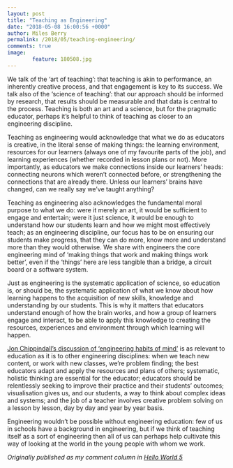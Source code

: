 ```yaml
---
layout: post
title: "Teaching as Engineering"
date: "2018-05-08 16:00:56 +0000"
author: Miles Berry
permalink: /2018/05/teaching-engineering/
comments: true
image:
        feature: 180508.jpg
---
```


We talk of the ‘art of teaching’: that teaching is akin to performance, an inherently creative process, and that engagement is key to its success. We talk also of the ‘science of teaching’: that our approach should be informed by research, that results should be measurable and that data is central to the process. Teaching is both an art and a science, but for the pragmatic educator, perhaps it’s helpful to think of teaching as closer to an engineering discipline.

Teaching as engineering would acknowledge that what we do as educators is creative, in the literal sense of making things: the learning environment, resources for our learners (always one of my favourite parts of the job), and learning experiences (whether recorded in lesson plans or not). More importantly, as educators we make connections inside our learners’ heads: connecting neurons which weren’t connected before, or strengthening the connections that are already there. Unless our learners’ brains have changed, can we really say we’ve taught anything?

Teaching as engineering also acknowledges the fundamental moral purpose to what we do: were it merely an art, it would be sufficient to engage and entertain; were it just science, it would be enough to understand how our students learn and how we might most effectively teach; as an engineering discipline, our focus has to be on ensuring our students make progress, that they can do more, know more and understand more than they would otherwise. We share with engineers the core engineering mind of ‘making things that work and making things work better’, even if the ‘things’ here are less tangible than a bridge, a circuit board or a software system.

Just as engineering is the systematic application of science, so education is, or should be, the systematic application of what we know about how learning happens to the acquisition of new skills, knowledge and understanding by our students. This is why it matters that educators understand enough of how the brain works, and how a group of learners engage and interact, to be able to apply this knowledge to creating the resources, experiences and environment through which learning will happen.

[Jon Chippindall’s discussion of ‘engineering habits of mind’](https://s3-eu-west-1.amazonaws.com/rpi-magazines/issues/full_pdfs/000/000/014/original/HelloWorld05.pdf?1525791468#page=16) is as relevant to education as it is to other engineering disciplines: when we teach new content, or work with new classes, we’re problem finding; the best educators adapt and apply the resources and plans of others; systematic, holistic thinking are essential for the educator; educators should be relentlessly seeking to improve their practice and their students’ outcomes; visualisation gives us, and our students, a way to think about complex ideas and systems; and the job of a teacher involves creative problem solving on a lesson by lesson, day by day and year by year basis.

Engineering wouldn’t be possible without engineering education: few of us in schools have a background in engineering, but if we think of teaching itself as a sort of engineering then all of us can perhaps help cultivate this way of looking at the world in the young people with whom we work.


*Originally published as my comment column in [Hello World 5](https://s3-eu-west-1.amazonaws.com/rpi-magazines/issues/full_pdfs/000/000/014/original/HelloWorld05.pdf?1525791468)*
